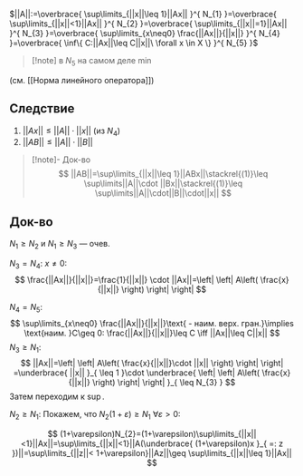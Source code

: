 $||A||:=\overbrace{ \sup\limits_{||x||\leq 1}||Ax|| }^{ N_{1} }=\overbrace{ \sup\limits_{||x||<1}||Ax|| }^{ N_{2} }=\overbrace{ \sup\limits_{||x||=1}||Ax|| }^{ N_{3} }=\overbrace{ \sup\limits_{x\neq0} \frac{||Ax||}{||x||} }^{ N_{4} }=\overbrace{ \inf\{ C:||Ax||\leq C||x||\ \forall x \in X \} }^{ N_{5} }$
>[!note] в $N_{5}$ на самом деле $\min$

(см. [[Норма линейного оператора]])
## Следствие

1. $||Ax||\leq ||A||\cdot||x||$ (из $N_{4}$)
2. $||AB||\leq ||A||\cdot||B||$
>[!note]- Док-во
>$$
> ||AB||=\sup\limits_{||x||\leq 1}||ABx||\stackrel{(1)}\leq \sup\limits||A||\cdot ||Bx||\stackrel{(1)}\leq \sup\limits||A||\cdot||B||\cdot||x||
> $$
> 
## Док-во

$N_{1}\geq N_{2}$ и $N_{1}\geq N_{3}$ — очев.

$N_{3}=N_{4}$: $x\neq0$:
$$
\frac{||Ax||}{||x||}=\frac{1}{||x||} \cdot ||Ax||=\left| \left| A\left( \frac{x}{||x||} \right) \right|  \right| 
$$

$N_{4}=N_{5}$:
$$
\sup\limits_{x\neq0} \frac{||Ax||}{||x||}\text{ - наим. верх. гран.}\implies \text{наим. }C\geq 0: \frac{||Ax||}{||x||}\leq C \iff ||Ax||\leq C||x||
$$
$N_{3}\geq N_{1}$:
$$
||Ax||=\left| \left| A\left( \frac{x}{||x||}\cdot ||x|| \right) \right|  \right| =\underbrace{ ||x|| }_{ \leq 1 }\cdot \underbrace{ \left| \left| A\left( \frac{x}{||x||} \right) \right|  \right|  }_{ \leq N_{3} }
$$
Затем переходим к $\sup\limits$. 

$N_{2} \geq N_{1}$: Покажем, что $N_{2}(1+\varepsilon)\geq N_{1}\ \forall \varepsilon>0$:

$$
(1+\varepsilon)N_{2}=(1+\varepsilon)\sup\limits_{||x||<1}||Ax||=\sup\limits_{||x||<1}||A(\underbrace{ (1+\varepsilon)x }_{ =: z })||=\sup\limits_{||z||< 1+\varepsilon}||Az||\geq \sup\limits_{||x||\leq 1}||Ax||
$$

